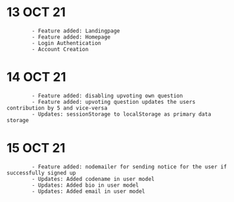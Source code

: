 # 13 OCT 21
            - Feature added: Landingpage
            - Feature added: Homepage
            - Login Authentication
            - Account Creation

# 14 OCT 21
            - Feature added: disabling upvoting own question
            - Feature added: upvoting question updates the users contribution by 5 and vice-versa
            - Updates: sessionStorage to localStorage as primary data storage

# 15 OCT 21 
            - Feature added: nodemailer for sending notice for the user if successfully signed up
            - Updates: Added codename in user model
            - Updates: Added bio in user model
            - Updates: Added email in user model
